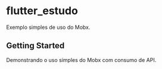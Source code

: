 # flutter_estudo

Exemplo simples de uso do Mobx.

## Getting Started

Demonstrando o uso simples do Mobx com consumo de API.